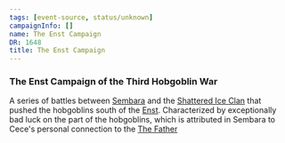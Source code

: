 ```yaml
---
tags: [event-source, status/unknown]
campaignInfo: []
name: The Enst Campaign
DR: 1648
title: The Enst Campaign
---
```


### The Enst Campaign of the Third Hobgoblin War
A series of battles between [Sembara](<../../../gazetteer/greater-sembara/sembara/sembara.md>) and the [Shattered Ice Clan](<../../../groups/hobgoblin-clans/shattered-ice-clan.md>) that pushed the hobgoblins south of the [Enst](<../../../gazetteer/greater-sembara/rivers/wistel-enst-watershed/enst.md>). Characterized by exceptionally bad luck on the part of the hobgoblins, which is attributed in Sembara to Cece's personal connection to the [The Father](<../../../cosmology/gods/incorporeal-gods/mos-numena/the-father.md>)